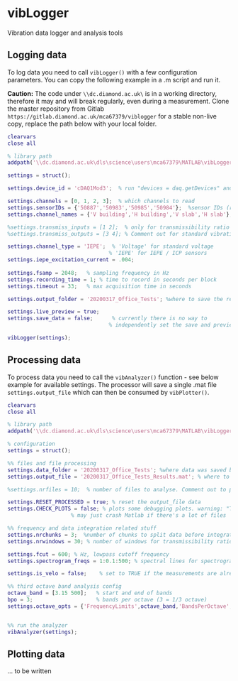 # vibLogger

Vibration data logger and analysis tools

## Logging data
To log data you need to call `vibLogger()` with a few configuration parameters. 
You can copy the following example in a .m script and run it.

**Caution:**
The code under `\\dc.diamond.ac.uk\` is in a working directory, therefore it may
and will break regularly, even during a measurement. Clone the master repository from Gitlab 
`https://gitlab.diamond.ac.uk/mca67379/viblogger` for a stable non-live 
copy, replace the path below with your local folder.

```matlab
clearvars
close all

% library path
addpath('\\dc.diamond.ac.uk\dls\science\users\mca67379\MATLAB\vibLogger');

settings = struct();

settings.device_id = 'cDAQ1Mod3';  % run "devices = daq.getDevices" and find the device ID

settings.channels = [0, 1, 2, 3];  % which channels to read 
settings.sensorIDs = {'50887','50983','50985','50984'};  %sensor IDs (run sensors_db('list') to see all sensors)
settings.channel_names = {'V building','H building','V slab','H slab'}; %channel names

%settings.transmiss_inputs = [1 2];  % only for transmissibility ratio tests.
%settings.transmiss_outputs = [3 4]; % Comment out for standard vibration test

settings.channel_type = 'IEPE';  % 'Voltage' for standard voltage
                                % 'IEPE' for IEPE / ICP sensors
settings.iepe_excitation_current = .004;                         
                        
settings.fsamp = 2048;   % sampling frequency in Hz
settings.recording_time = 1; % time to record in seconds per block
settings.timeout = 33;   % max acquisition time in seconds

settings.output_folder = '20200317_Office_Tests'; %where to save the results

settings.live_preview = true;   
settings.save_data = false;      % currently there is no way to 
                                % independently set the save and preview times

vibLogger(settings);
```

## Processing data

To process data you need to call the `vibAnalyzer()` function - see below example for available settings. The processor will save a single .mat file `settings.output_file` which can then be consumed by `vibPlotter()`.

```matlab
clearvars
close all

% library path
addpath('\\dc.diamond.ac.uk\dls\science\users\mca67379\MATLAB\vibLogger');

% configuration
settings = struct();

%% files and file processing
settings.data_folder = '20200317_Office_Tests'; %where data was saved by vibAnalyzer
settings.output_file = '20200317_Office_Tests_Results.mat'; % where to save the processed data file

%settings.nrfiles = 10;  % number of files to analyse. Comment out to process all files.

settings.RESET_PROCESSED = true; % reset the output_file data
settings.CHECK_PLOTS = false; % plots some debugging plots. warning: "TRUE" 
                    % may just crash Matlab if there's a lot of files

%% frequency and data integration related stuff
settings.nrchunks = 3;  %number of chunks to split data before integration
settings.nrwindows = 30; % number of windows for transmissibility ratio

settings.fcut = 600; % Hz, lowpass cutoff frequency
settings.spectrogram_freqs = 1:0.1:500; % spectral lines for spectrograms

settings.is_velo = false;    % set to TRUE if the measurements are already in velocity. 

%% third octave band analysis config
octave_band = [3.15 500];   % start and end of bands
bpo = 3;                    % bands per octave (3 = 1/3 octave)
settings.octave_opts = {'FrequencyLimits',octave_band,'BandsPerOctave',bpo};


%% run the analyzer
vibAnalyzer(settings);
```


## Plotting data

... to be written

